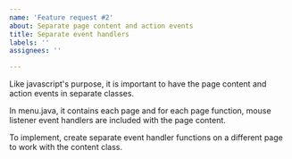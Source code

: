 ```yaml
---
name: 'Feature request #2'
about: Separate page content and action events
title: Separate event handlers
labels: ''
assignees: ''

---
```


Like javascript's purpose, it is important to have the page content and action events in separate classes.

In menu.java, it contains each page and for each page function, mouse listener event handlers are included with the page content.

To implement, create separate event handler functions on a different page to work with the content class.
